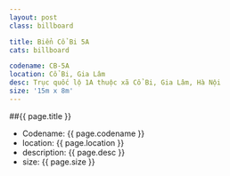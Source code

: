 ```yaml
---
layout: post
class: billboard

title: Biển Cổ Bi 5A
cats: billboard

codename: CB-5A
location: Cổ Bi, Gia Lâm
desc: Trục quốc lộ 1A thuộc xã Cổ Bi, Gia Lâm, Hà Nội
size: '15m x 8m'
---
```


##{{ page.title }}
- Codename: {{ page.codename }}
- location: {{ page.location }}
- description: {{ page.desc }}
- size: {{ page.size }}